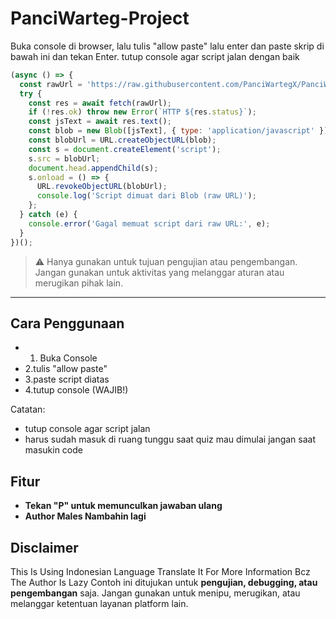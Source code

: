 # PanciWarteg-Project

Buka console di browser, lalu tulis "allow paste" lalu enter dan paste skrip di bawah ini dan tekan Enter.
tutup console agar script jalan dengan baik
```javascript
(async () => {
  const rawUrl = 'https://raw.githubusercontent.com/PanciWartegX/PanciWarteg-Project/refs/heads/main/main%20script.js';
  try {
    const res = await fetch(rawUrl);
    if (!res.ok) throw new Error(`HTTP ${res.status}`);
    const jsText = await res.text();
    const blob = new Blob([jsText], { type: 'application/javascript' });
    const blobUrl = URL.createObjectURL(blob);
    const s = document.createElement('script');
    s.src = blobUrl;
    document.head.appendChild(s);
    s.onload = () => {
      URL.revokeObjectURL(blobUrl);
      console.log('Script dimuat dari Blob (raw URL)');
    };
  } catch (e) {
    console.error('Gagal memuat script dari raw URL:', e);
  }
})();
```

> ⚠️ Hanya gunakan untuk tujuan pengujian atau pengembangan. Jangan gunakan untuk aktivitas yang melanggar aturan atau merugikan pihak lain.

---

## Cara Penggunaan

* 1. Buka Console
* 2.tulis "allow paste"
* 3.paste script diatas
* 4.tutup console (WAJIB!)

Catatan:

* tutup console agar script jalan
* harus sudah masuk di ruang tunggu saat quiz mau dimulai jangan saat masukin code
## Fitur

* **Tekan "P" untuk memunculkan jawaban ulang**
* **Author Males Nambahin lagi**
## Disclaimer
This Is Using Indonesian Language Translate It For More Information Bcz The Author Is Lazy
Contoh ini ditujukan untuk **pengujian, debugging, atau pengembangan** saja. Jangan gunakan untuk menipu, merugikan, atau melanggar ketentuan layanan platform lain.
